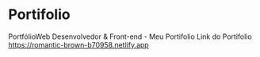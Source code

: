 # Portifolio
PortfólioWeb Desenvolvedor &amp; Front-end  - Meu Portifolio
Link do Portifolio https://romantic-brown-b70958.netlify.app
